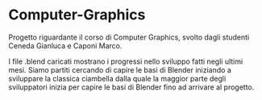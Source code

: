 # Computer-Graphics

Progetto riguardante il corso di Computer Graphics, svolto dagli studenti Ceneda Gianluca e Caponi Marco.

I file .blend caricati mostrano i progressi nello sviluppo fatti negli ultimi mesi. Siamo partiti cercando di 
capire le  basi di Blender iniziando a sviluppare la classica ciambella dalla quale la maggior parte degli sviluppatori 
inizia per capire le basi di Blender fino ad arrivare al progetto.
